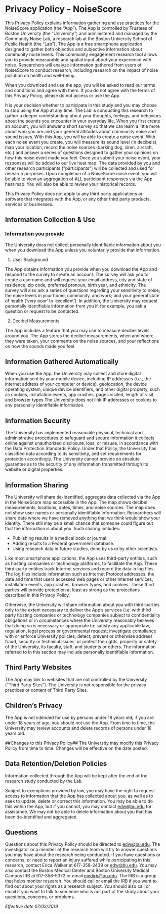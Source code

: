# Privacy Policy - NoiseScore #
This Privacy Policy explains information gathering and use practices for the NoiseScore application (the “App”).  The App is controlled by Trustees of Boston University (the “University”) and administered and managed by the Community Noise Lab, a research lab at the Boston University School of Public Health (the “Lab”).  The App is a free smartphone application designed to gather both objective and subjective information about community noise levels. This community engagement research tool allows you to provide measurable and spatial input about your experience with noise. Researchers will analyze information gathered from users of NoiseScore to conduct research, including research on the impact of noise pollution on health and well-being. 


When you download and use the app, you will be asked to read our terms and conditions and agree with them. If you do not agree with the terms of this Privacy Policy, please do not access or use the App. 


It is your decision whether to participate in this study and you may choose to stop using the App at any time. The Lab is conducting this research to gather a deeper understanding about your thoughts, feelings, and behaviors about the sounds you encounter in your everyday life. When you first create an account, you will answer a short survey so that we can learn a little more about who you are and your general attitudes about community noise and sound issues.  With this App, you will be able to create a noise event. With each noise event you create, you will measure its sound level (in decibels), map your location, record the noise sources (barking dog, siren, aircraft, etc.) and answer a series of questions designed to gather your opinions on how this noise event made you feel. Once you submit your noise event, your responses will be added to our live heat map. The data provided by you and other research participants ("participants") will be collected and used for research purposes. Upon completion of a NoiseScore noise event, you will be able to view an aggregation of ALL participant responses via the App heat map. You will also be able to review your historical records. 


This Privacy Policy does not apply to any third party applications or software that integrates with the App, or any other third party products, services or businesses.
## Information Collection & Use ##
### Information you provide ###
The University does not collect personally identifiable information about you when you download the App unless you voluntarily provide that information.
1.	User Background


The App obtains information you provide when you download the App and respond to the survey to create an account. The survey will ask you to create a username and will request your email address, city and state of residence, zip code, preferred pronoun, birth year, and ethnicity.  The survey will also ask a series of questions regarding your sensitivity to noise; the noise levels in your home, community, and work; and your general state of health (‘very poor’ to ‘excellent’). In addition, the University may request personally identifiable information from you if, for example, you ask a question or request to be contacted. 

2.	Decibel Measurements


The App includes a feature that you may use to measure decibel levels around you. The App stores the decibel measurements, when and where they were taken, your comments on the noise sources, and your reflections on how the sounds made you feel.

## Information Gathered Automatically ## 
When you use the App, the University may collect and store digital information sent by your mobile device, including IP addresses (i.e., the internet address of your computer or device), geolocation, the device operating system, unique device identifiers, and other digital property, such as cookies, installation events, app crashes, pages visited, length of visit, and browser types  The University does not link IP addresses or cookies to any personally identifiable information.

## Information Security ## 
The University has implemented reasonable physical, technical and administrative procedures to safeguard and secure information it collects online against unauthorized disclosure, loss, or misuse, in accordance with the Data Protection Standards Policy.  Under that Policy, the University has classified data according to its sensitivity, and set requirements for protection accordingly.
The University cannot provide an absolute guarantee as to the security of any information transmitted through its website or digital properties.   

## Information Sharing ##
The University will share de-identified, aggregate data collected via the App in the NoiseScore map accessible in the App. The map shows decibel measurements, locations, dates, times, and noise sources.  The map does not show user names or personally identifiable information. 
Researchers will share data where we have removed anything that we think would show your identity. There still may be a small chance that someone could figure out that the information is about you. Such sharing includes:


*	Publishing results in a medical book or journal.
*	Adding results to a Federal government database.
*	Using research data in future studies, done by us or by other scientists.


Like most smartphone applications, the App uses third-party entities, such as hosting companies or technology platforms, to facilitate the App.  These third-party entities track Internet services and record the data in log files. The log files include information such as Internet Protocol addresses, the date and time that users accessed web pages or other Internet services, installation events, app crashes, browser types, and cookies. These third parties will provide protection at least as strong as the protections described in this Privacy Policy.  


Otherwise, the University will share information about you with third-parties only to the extent necessary to deliver the App’s services (i.e. with third party hosting companies or technology companies subject to confidentiality obligations or in circumstances where the University reasonably believes that doing so is necessary or appropriate to: satisfy any applicable law, regulation, legal process or governmental request; investigate compliance with or enforce University policies; detect, prevent or otherwise address fraud, security or technical issues; or protect the rights, property or safety of the University, its faculty, staff, and students or others.  The information referred to in this section may include personally identifiable information.  

## Third Party Websites ##
The App may link to websites that are not controlled by the University (“Third Party Sites”).  The University is not responsible for the privacy practices or content of Third Party Sites.  

## Children’s Privacy ##
The App is not intended for use by persons under 18 years old; if you are under 18 years of age, you should not use the App. From time to time, the University may review accounts and delete records of persons under 18 years old. 

##Changes to this Privacy Policy##
The University may modify this Privacy Policy from time to time.  Changes will be effective on the date posted.

## Data Retention/Deletion Policies ##
Information collected through the App will be kept after the end of the research study conducted by the Lab.


Subject to exemptions provided by law, you may have the right to request access to information that the App has collected about you, as well as to seek to update, delete or correct this information. You may be able to do this within the App, but if you cannot, you may contact <edw@bu.edu> for assistance. We may not be able to delete information about you that has been de-identified and aggregated. 

## Questions ##
Questions about this Privacy Policy should be directed to <edw@bu.edu>. The investigator or a member of the research team will try to answer questions you may have about the research being conducted. If you have questions or concerns, or need to report an injury suffered while participating in this research, contact Erica Walker at 617-358-2439 or <edw@bu.edu>. You may also contact the Boston Medical Center and Boston University Medical Campus IRB at 617-358-5372 or email <medirb@bu.edu>. The IRB is a group that helps monitor research. You should call or email the IRB if you want to find out about your rights as a research subject. You should also call or email if you want to talk to someone who is not part of the study about your questions, concerns, or problems. 

*Effective date 07/02/2019*
